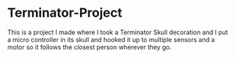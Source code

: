 # Terminator-Project
This is a project I made where I took a Terminator Skull decoration and I put a micro controller in its skull and hooked it up to multiple sensors and a motor so it follows the closest person wherever they go.
